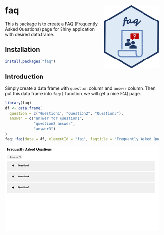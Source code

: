 
<!-- README.md is generated from README.Rmd. Please edit that file -->

# faq <img src="faq_logo.png"  width="180px" align="right"/>

<!-- badges: start -->

<!-- badges: end -->

This is package is to create a FAQ (Frequently Asked Questions) page for
Shiny application with desired data.frame.

## Installation

``` r
install.packages("faq")
```

## Introduction

Simply create a data frame with `question` column and `answer` column.
Then put this data frame into `faq()` function, we will get a nice FAQ
page.

``` r
library(faq)
df <- data.frame(
  question = c("Question1", "Question2", "Question3"),
  answer = c("answer for question1", 
             "question2 answer", 
             "answer3")
)
faq::faq(data = df, elementId = "faq", faqtitle = "Frequently Asked Questions")
```

![demo_gif](faq_gif.gif)
